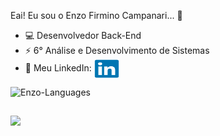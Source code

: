 Eai! Eu sou o Enzo Firmino Campanari... 🖖


- 💻 Desenvolvedor Back-End 
- ⚡ 6° Análise e Desenvolvimento de Sistemas
- 👀 Meu LinkedIn: <a href="https://www.linkedin.com/in/enzo-firmino-campanari-149097256/" target="_blank">
                        <img align="center" alt="Enzo-LinkedIn" height="30" width="40"                    
                        src="https://raw.githubusercontent.com/devicons/devicon/master/icons/linkedin/linkedin-original.svg">
                    </a>

<img alt="Enzo-Languages" src="https://skillicons.dev/icons?i=java,spring,nodejs,nextjs,mysql,postgres,docker,redis,mongo">

##

<div>
  <img height="180em" src="https://github-readme-stats.vercel.app/api?username=FIRMINOenzo&count_private=true&show_icons=true&theme=dracula">
</div>

##
